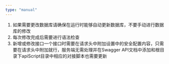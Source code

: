 ```yaml
---
type: "manual"
---
```


1. 如果需要更改数据库请确保在运行时能够自动更新数据库，不要手动进行数据库的修改
2. 每次修改完成后需要进行语法检查
3. 新增或修改接口一个接口时需要在请求头中附加设置中的安全配置内容，只需要在请求头中附加就行，服务端无需处理并在Swagger API文档中添加和根目录下apiScript目录中相应的对接脚本也需要更新